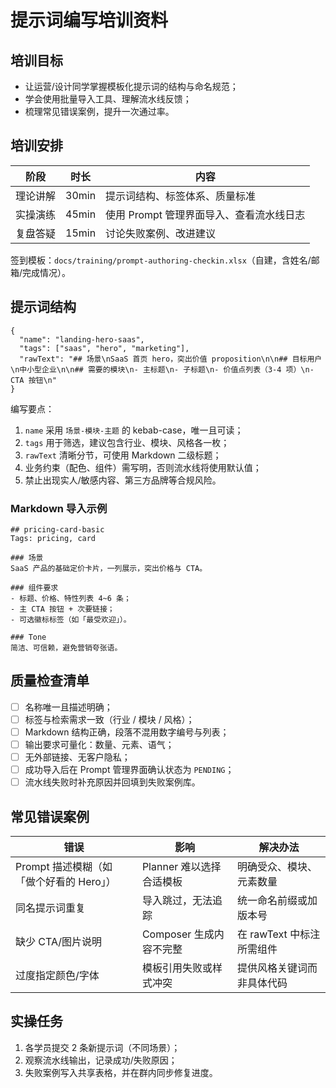 # 提示词编写培训资料

## 培训目标

- 让运营/设计同学掌握模板化提示词的结构与命名规范；
- 学会使用批量导入工具、理解流水线反馈；
- 梳理常见错误案例，提升一次通过率。

## 培训安排

| 阶段 | 时长 | 内容 |
| ---- | ---- | ---- |
| 理论讲解 | 30min | 提示词结构、标签体系、质量标准 |
| 实操演练 | 45min | 使用 Prompt 管理界面导入、查看流水线日志 |
| 复盘答疑 | 15min | 讨论失败案例、改进建议 |

签到模板：`docs/training/prompt-authoring-checkin.xlsx`（自建，含姓名/邮箱/完成情况）。

## 提示词结构

```jsonc
{
  "name": "landing-hero-saas",
  "tags": ["saas", "hero", "marketing"],
  "rawText": "## 场景\nSaaS 首页 hero，突出价值 proposition\n\n## 目标用户\n中小型企业\n\n## 需要的模块\n- 主标题\n- 子标题\n- 价值点列表（3-4 项）\n- CTA 按钮\n"
}
```

编写要点：

1. `name` 采用 `场景-模块-主题` 的 kebab-case，唯一且可读；
2. `tags` 用于筛选，建议包含行业、模块、风格各一枚；
3. `rawText` 清晰分节，可使用 Markdown 二级标题；
4. 业务约束（配色、组件）需写明，否则流水线将使用默认值；
5. 禁止出现实人/敏感内容、第三方品牌等合规风险。

### Markdown 导入示例

```
## pricing-card-basic
Tags: pricing, card

### 场景
SaaS 产品的基础定价卡片，一列展示，突出价格与 CTA。

### 组件要求
- 标题、价格、特性列表 4~6 条；
- 主 CTA 按钮 + 次要链接；
- 可选徽标标签（如「最受欢迎」）。

### Tone
简洁、可信赖，避免营销夸张语。
```

## 质量检查清单

- [ ] 名称唯一且描述明确；
- [ ] 标签与检索需求一致（行业 / 模块 / 风格）；
- [ ] Markdown 结构正确，段落不混用数字编号与列表；
- [ ] 输出要求可量化：数量、元素、语气；
- [ ] 无外部链接、无客户隐私；
- [ ] 成功导入后在 Prompt 管理界面确认状态为 `PENDING`；
- [ ] 流水线失败时补充原因并回填到失败案例库。

## 常见错误案例

| 错误 | 影响 | 解决办法 |
| ---- | ---- | -------- |
| Prompt 描述模糊（如「做个好看的 Hero」） | Planner 难以选择合适模板 | 明确受众、模块、元素数量 |
| 同名提示词重复 | 导入跳过，无法追踪 | 统一命名前缀或加版本号 |
| 缺少 CTA/图片说明 | Composer 生成内容不完整 | 在 rawText 中标注所需组件 |
| 过度指定颜色/字体 | 模板引用失败或样式冲突 | 提供风格关键词而非具体代码 |

## 实操任务

1. 各学员提交 2 条新提示词（不同场景）；
2. 观察流水线输出，记录成功/失败原因；
3. 失败案例写入共享表格，并在群内同步修复进度。

